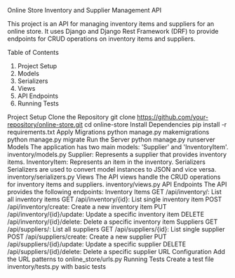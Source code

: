 Online Store Inventory and Supplier Management API

This project is an API for managing inventory items and suppliers for an online store. It uses Django and Django Rest Framework (DRF) to provide endpoints for CRUD operations on inventory items and suppliers.

Table of Contents

1. Project Setup
2. Models
3. Serializers
4. Views
5. API Endpoints
6. Running Tests

Project Setup
    Clone the Repository
      git clone https://github.com/your-repository/online-store.git
      cd online-store
    Install Dependencies
      pip install -r requirements.txt
    Apply Migrations
      python manage.py makemigrations
      python manage.py migrate
    Run the Server
      python manage.py runserver
Models
    The application has two main models: 'Supplier' and 'InventoryItem'.
    inventory/models.py
    Supplier: Represents a supplier that provides inventory items.
    InventoryItem: Represents an item in the inventory.
Serializers
    Serializers are used to convert model instances to JSON and vice versa.
    inventory/serializers.py
Views
    The API views handle the CRUD operations for inventory items and suppliers.
    inventory/views.py
API Endpoints
    The API provides the following endpoints:
        Inventory Items
        GET /api/inventory/: List all inventory items
        GET /api/inventory/{id}: List single inventory item
        POST /api/inventory/create: Create a new inventory item
        PUT /api/inventory/{id}/update: Update a specific inventory item
        DELETE /api/inventory/{id}/delete: Delete a specific inventory item
        Suppliers
        GET /api/suppliers/: List all suppliers
        GET /api/suppliers/{id}: List single supplier
        POST /api/suppliers/create: Create a new supplier
        PUT /api/suppliers/{id}/update: Update a specific supplier
        DELETE /api/suppliers/{id}/delete: Delete a specific supplier
URL Configuration
    Add the URL patterns to online_store/urls.py
Running Tests
    Create a test file inventory/tests.py with basic tests


